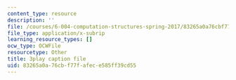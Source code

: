 ```yaml
---
content_type: resource
description: ''
file: /courses/6-004-computation-structures-spring-2017/83265a0a76cbf77fafece585ff39cd55_5jZ8VZ6G2uY.srt
file_type: application/x-subrip
learning_resource_types: []
ocw_type: OCWFile
resourcetype: Other
title: 3play caption file
uid: 83265a0a-76cb-f77f-afec-e585ff39cd55
---
```


